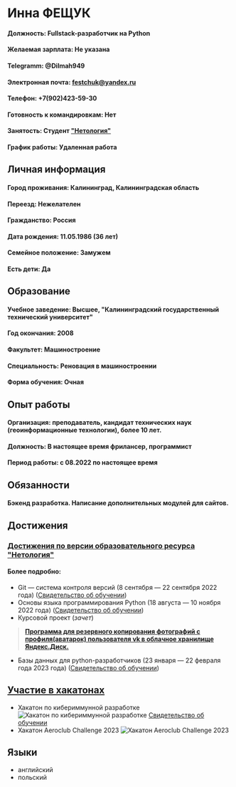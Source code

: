 # Инна ФЕЩУК
#### Должность: Fullstack-разработчик на Python
#### Желаемая зарплата: Не указана
#### Telegramm: @Dilmah949
#### Электронная почта: festchuk@yandex.ru
#### Телефон: +7(902)423-59-30
#### Готовность к командировкам: Нет
#### Занятость: Студент ["Нетология"](https://netolo.gy/uIx)
#### График работы: Удаленная работа
## Личная информация
#### Город проживания: Калининград, Калининградская область
#### Переезд: Нежелателен
#### Гражданство: Россия
#### Дата рождения: 11.05.1986 (36 лет)
#### Семейное положение: Замужем
#### Есть дети: Да
## Образование
#### Учебное заведение: Высшее, "Калининградский государственный технический университет"
#### Год окончания: 2008
#### Факультет: Машиностроение
#### Специальность: Реновация в машиностроении
#### Форма обучения: Очная
## Опыт работы 
#### Организация: преподаватель, кандидат технических наук (геоинформационные технологии), более 10 лет.
#### Должность: В настоящее время фрилансер, программист
#### Период работы: c 08.2022 по настоящее время
## Обязанности
#### Бэкенд разработка. Написание дополнительных модулей для сайтов.
## Достижения
###  [Достижения по версии образовательного ресурса "Нетология"](https://netology.ru/shared/achievements/61b1cc11-293b-4d5e-90fc-6cee1c44ea7e)
#### Более подробно:
- Git — система контроля версий (8 сентября — 22 сентября 2022 года) ([Свидетельство об обучении](https://netology.ru/sharing/a0d8256e9f3b1184de8c208d56db6063?utm_source=social&utm_campaign=achievements))
- Основы языка программирования Python (18 августа — 10 ноября 2022 года) ([Свидетельство об обучении](https://netology.ru/sharing/68e445b810a54c0c98eedb81151ff57f?utm_source=social&utm_campaign=achievements))
- Курсовой проект (*зачет*)
>[**Программа для резервного копирования фотографий с профиля(аватарок) пользователя vk в облачное хранилище Яндекс.Диск.**](https://github.com/Inna949Festchuk/Project)
- Базы данных для python-разработчиков (23 января — 22 февраля года 2023 года) ([Свидетельство об обучении](https://netology.ru/backend/api/user/programs/35121/pdf_certificate))

## [Участие в хакатонах](https://github.com/Inna949Festchuk/Hackathons)
- Хакатон по кибериммунной разработке
![Хакатон по кибериммунной разработке](https://contestfiles.storage.yandexcloud.net/companies/86a6a31f4467a95b9020dad414fbf7e0/contests/851/F9GqscQ8_1679312078.webp)
[Свидетельство об обучении](https://drive.google.com/file/d/1eNYjA694R3zXCdBELCcg4HJRoOD2__Po/view?usp=share_link)
- Хакатон Aeroclub Challenge 2023
![Хакатон Aeroclub Challenge 2023](https://contestfiles.storage.yandexcloud.net/companies/86a6a31f4467a95b9020dad414fbf7e0/contests/873/4LXsMlRp_1681913207.webp)

## Языки 
- английский
- польский 
